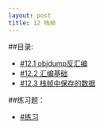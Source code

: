 ```yaml
---
layout: post
title: 12 栈帧 
---
```

##目录:
<ul>
<li> <a href="/post/12/12.1.html">#12.1 objdump反汇编</a> </li>
<li> <a href="/post/12/12.2.html">#12.2 汇编基础</a> </li>
<li> <a href="/post/12/12.3.html">#12.3 栈帧中保存的数据</a> </li>
</ul>
##练习题：
<ul>
<li> <a href="/post/12/practice12.html">#练习</a> </li>
</ul>

